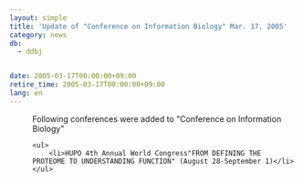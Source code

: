 ```yaml
---
layout: simple
title: 'Update of "Conference on Information Biology" Mar. 17, 2005'
category: news
db:
  - ddbj


date: 2005-03-17T00:00:00+09:00
retire_time: 2005-03-17T00:00:00+09:00
lang: en
---
```


<dd>Following conferences were added to "Conference on Information Biology"

    <ul>
        <li>HUPO 4th Annual World Congress"FROM DEFINING THE PROTEOME TO UNDERSTANDING FUNCTION" (August 28-September 1)</li>
    </ul>
</dd>
